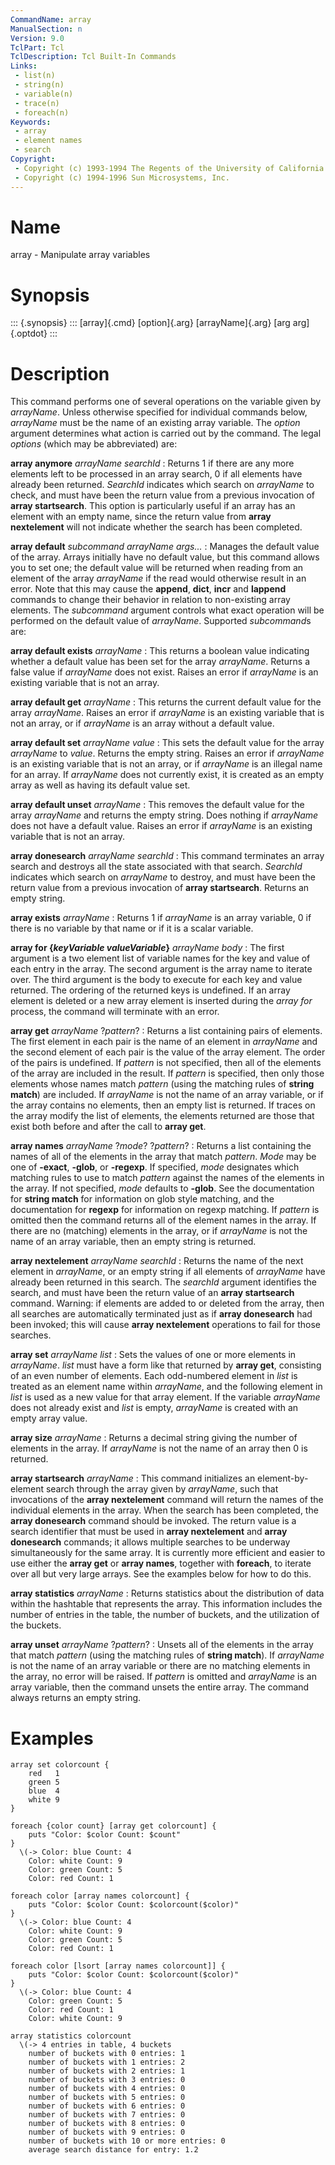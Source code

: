 ```yaml
---
CommandName: array
ManualSection: n
Version: 9.0
TclPart: Tcl
TclDescription: Tcl Built-In Commands
Links:
 - list(n)
 - string(n)
 - variable(n)
 - trace(n)
 - foreach(n)
Keywords:
 - array
 - element names
 - search
Copyright:
 - Copyright (c) 1993-1994 The Regents of the University of California.
 - Copyright (c) 1994-1996 Sun Microsystems, Inc.
---
```


# Name

array - Manipulate array variables

# Synopsis

::: {.synopsis} :::
[array]{.cmd} [option]{.arg} [arrayName]{.arg} [arg arg]{.optdot}
:::

# Description

This command performs one of several operations on the variable given by *arrayName*. Unless otherwise specified for individual commands below, *arrayName* must be the name of an existing array variable. The *option* argument determines what action is carried out by the command. The legal *options* (which may be abbreviated) are:

**array anymore** *arrayName searchId*
: Returns 1 if there are any more elements left to be processed in an array search, 0 if all elements have already been returned. *SearchId* indicates which search on *arrayName* to check, and must have been the return value from a previous invocation of **array startsearch**. This option is particularly useful if an array has an element with an empty name, since the return value from **array nextelement** will not indicate whether the search has been completed.

**array default** *subcommand arrayName args...*
: Manages the default value of the array. Arrays initially have no default value, but this command allows you to set one; the default value will be returned when reading from an element of the array *arrayName* if the read would otherwise result in an error. Note that this may cause the **append**, **dict**, **incr** and **lappend** commands to change their behavior in relation to non-existing array elements.
    The *subcommand* argument controls what exact operation will be performed on the default value of *arrayName*. Supported *subcommand*s are:

**array default exists** *arrayName*
: This returns a boolean value indicating whether a default value has been set for the array *arrayName*. Returns a false value if *arrayName* does not exist. Raises an error if *arrayName* is an existing variable that is not an array.

**array default get** *arrayName*
: This returns the current default value for the array *arrayName*.  Raises an error if *arrayName* is an existing variable that is not an array, or if *arrayName* is an array without a default value.

**array default set** *arrayName value*
: This sets the default value for the array *arrayName* to *value*. Returns the empty string. Raises an error if *arrayName* is an existing variable that is not an array, or if *arrayName* is an illegal name for an array. If *arrayName* does not currently exist, it is created as an empty array as well as having its default value set.

**array default unset** *arrayName*
: This removes the default value for the array *arrayName* and returns the empty string. Does nothing if *arrayName* does not have a default value. Raises an error if *arrayName* is an existing variable that is not an array.


**array donesearch** *arrayName searchId*
: This command terminates an array search and destroys all the state associated with that search.  *SearchId* indicates which search on *arrayName* to destroy, and must have been the return value from a previous invocation of **array startsearch**.  Returns an empty string.

**array exists** *arrayName*
: Returns 1 if *arrayName* is an array variable, 0 if there is no variable by that name or if it is a scalar variable.

**array for {***keyVariable valueVariable***}** *arrayName body*
: The first argument is a two element list of variable names for the key and value of each entry in the array.  The second argument is the array name to iterate over.  The third argument is the body to execute for each key and value returned. The ordering of the returned keys is undefined. If an array element is deleted or a new array element is inserted during the *array for* process, the command will terminate with an error.

**array get** *arrayName* ?*pattern*?
: Returns a list containing pairs of elements.  The first element in each pair is the name of an element in *arrayName* and the second element of each pair is the value of the array element.  The order of the pairs is undefined. If *pattern* is not specified, then all of the elements of the array are included in the result. If *pattern* is specified, then only those elements whose names match *pattern* (using the matching rules of **string match**) are included. If *arrayName* is not the name of an array variable, or if the array contains no elements, then an empty list is returned. If traces on the array modify the list of elements, the elements returned are those that exist both before and after the call to **array get**.

**array names** *arrayName* ?*mode*? ?*pattern*?
: Returns a list containing the names of all of the elements in the array that match *pattern*.  *Mode* may be one of **-exact**, **-glob**, or **-regexp**.  If specified, *mode* designates which matching rules to use to match *pattern* against the names of the elements in the array.  If not specified, *mode* defaults to **-glob**.  See the documentation for **string match** for information on glob style matching, and the documentation for **regexp** for information on regexp matching. If *pattern* is omitted then the command returns all of the element names in the array.  If there are no (matching) elements in the array, or if *arrayName* is not the name of an array variable, then an empty string is returned.

**array nextelement** *arrayName searchId*
: Returns the name of the next element in *arrayName*, or an empty string if all elements of *arrayName* have already been returned in this search.  The *searchId* argument identifies the search, and must have been the return value of an **array startsearch** command. Warning:  if elements are added to or deleted from the array, then all searches are automatically terminated just as if **array donesearch** had been invoked; this will cause **array nextelement** operations to fail for those searches.

**array set** *arrayName list*
: Sets the values of one or more elements in *arrayName*. *list* must have a form like that returned by **array get**, consisting of an even number of elements. Each odd-numbered element in *list* is treated as an element name within *arrayName*, and the following element in *list* is used as a new value for that array element. If the variable *arrayName* does not already exist and *list* is empty, *arrayName* is created with an empty array value.

**array size** *arrayName*
: Returns a decimal string giving the number of elements in the array. If *arrayName* is not the name of an array then 0 is returned.

**array startsearch** *arrayName*
: This command initializes an element-by-element search through the array given by *arrayName*, such that invocations of the **array nextelement** command will return the names of the individual elements in the array. When the search has been completed, the **array donesearch** command should be invoked. The return value is a search identifier that must be used in **array nextelement** and **array donesearch** commands; it allows multiple searches to be underway simultaneously for the same array. It is currently more efficient and easier to use either the **array get** or **array names**, together with **foreach**, to iterate over all but very large arrays.  See the examples below for how to do this.

**array statistics** *arrayName*
: Returns statistics about the distribution of data within the hashtable that represents the array.  This information includes the number of entries in the table, the number of buckets, and the utilization of the buckets.

**array unset** *arrayName* ?*pattern*?
: Unsets all of the elements in the array that match *pattern* (using the matching rules of **string match**).  If *arrayName* is not the name of an array variable or there are no matching elements in the array, no error will be raised.  If *pattern* is omitted and *arrayName* is an array variable, then the command unsets the entire array. The command always returns an empty string.


# Examples

```
array set colorcount {
    red   1
    green 5
    blue  4
    white 9
}

foreach {color count} [array get colorcount] {
    puts "Color: $color Count: $count"
}
  \(-> Color: blue Count: 4
    Color: white Count: 9
    Color: green Count: 5
    Color: red Count: 1

foreach color [array names colorcount] {
    puts "Color: $color Count: $colorcount($color)"
}
  \(-> Color: blue Count: 4
    Color: white Count: 9
    Color: green Count: 5
    Color: red Count: 1

foreach color [lsort [array names colorcount]] {
    puts "Color: $color Count: $colorcount($color)"
}
  \(-> Color: blue Count: 4
    Color: green Count: 5
    Color: red Count: 1
    Color: white Count: 9

array statistics colorcount
  \(-> 4 entries in table, 4 buckets
    number of buckets with 0 entries: 1
    number of buckets with 1 entries: 2
    number of buckets with 2 entries: 1
    number of buckets with 3 entries: 0
    number of buckets with 4 entries: 0
    number of buckets with 5 entries: 0
    number of buckets with 6 entries: 0
    number of buckets with 7 entries: 0
    number of buckets with 8 entries: 0
    number of buckets with 9 entries: 0
    number of buckets with 10 or more entries: 0
    average search distance for entry: 1.2
```

